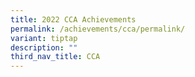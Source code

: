 ```yaml
---
title: 2022 CCA Achievements
permalink: /achievements/cca/permalink/
variant: tiptap
description: ""
third_nav_title: CCA
---
```

